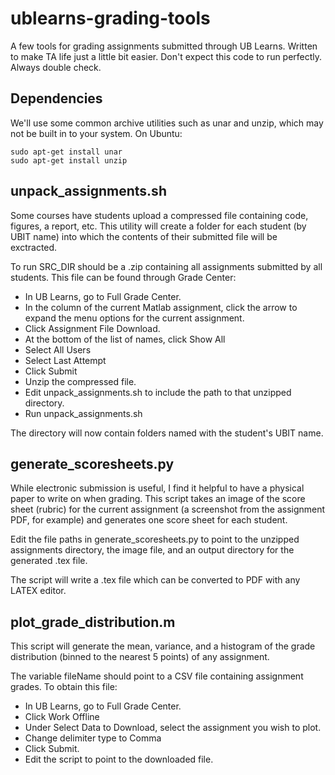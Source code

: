 # ublearns-grading-tools
A few tools for grading assignments submitted through UB Learns. Written to make TA life just a little bit easier. 
Don't expect this code to run perfectly. Always double check. 



## Dependencies
We'll use some common archive utilities such as unar and unzip, which may not be built in to your system. 
On Ubuntu:

```
sudo apt-get install unar
sudo apt-get install unzip
````


## unpack_assignments.sh
Some courses have students upload a compressed file containing code, figures, a report, etc. 
This utility will create a folder for each student (by UBIT name) into which the contents of their submitted file will be exctracted. 

To run SRC_DIR should be a .zip containing all assignments submitted by all students. 
This file can be found through Grade Center:

* In UB Learns, go to Full Grade Center. 
* In the column of the current Matlab assignment, click the arrow to expand the menu options for the current assignment.
* Click Assignment File Download.
* At the bottom of the list of names, click Show All
* Select All Users
* Select Last Attempt
* Click Submit
* Unzip the compressed file.
* Edit unpack_assignments.sh to include the path to that unzipped directory. 
* Run unpack_assignments.sh

The directory will now contain folders named with the student's UBIT name.


## generate_scoresheets.py
While electronic submission is useful, I find it helpful to have a physical paper to write on when grading. This script
takes an image of the score sheet (rubric) for the current assignment (a screenshot from the assignment PDF, for example) and generates one score sheet for each student. 

Edit the file paths in generate_scoresheets.py to point to the unzipped assignments directory, the image file, and an output directory for the generated .tex file. 

The script will write a .tex file which can be converted to PDF with any LATEX editor. 


## plot_grade_distribution.m
This script will generate the mean, variance, and a histogram of the grade distribution (binned to the nearest 5 points) of any assignment.

The variable fileName should point to a CSV file containing assignment grades. To obtain this file:

* In UB Learns, go to Full Grade Center. 
* Click Work Offline
* Under Select Data to Download, select the assignment you wish to plot.
* Change delimiter type to Comma
* Click Submit.
* Edit the script to point to the downloaded file. 



